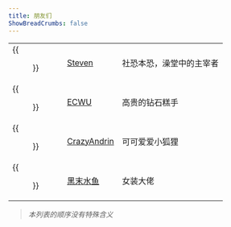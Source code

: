 ```yaml
---
title: 朋友们
ShowBreadCrumbs: false
---
```


|                                                                                                                                       |                                                          |                          |
| ------------------------------------------------------------------------------------------------------------------------------------- | -------------------------------------------------------- | ------------------------ |
| {{<figure src="https://blog.steven53.top/img/avatar_hue48002d6542a472818c02b5f0bee8ed1_780708_300x0_resize_box_3.png" width="75px">}} | [Steven](https://blog.steven53.top)                      | 社恐本恐，澡堂中的主宰者 |
| {{<figure src="https://ecwuuuuu.com/favicon.ico" width="75px">}}                                                                      | [ECWU](https://ecwuuuuu.com)                             | 高贵的钻石糕手           |
| {{<figure src="https://avatars.cloudflare.steamstatic.com/b402af8a3ec698ac727d75ce61a03ae5a07df855_full.jpg" width="75px">}}          | [CrazyAndrin](https://steamcommunity.com/id/Andrin1225/) | 可可爱爱小狐狸           |
| {{<figure src="https://avatars.githubusercontent.com/u/22657774?v=4" width="75px">}}                                                  | [黑末水鱼](https://aquarium39.moe/)                      | 女装大佬                 |

> _本列表的顺序没有特殊含义_
